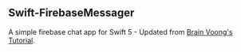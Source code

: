 ## Swift-FirebaseMessager
A simple firebase chat app for Swift 5 - Updated from [Brain Voong's Tutorial](https://www.youtube.com/playlist?list=PL0dzCUj1L5JEfHqwjBV0XFb9qx9cGXwkq).
